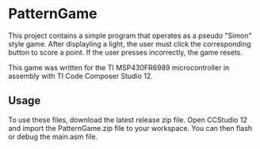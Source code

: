 # PatternGame

This project contains a simple program that operates as a pseudo "Simon" style game. After displayling a light, the user must click the corresponding button to score a point. If the user presses incorrectly, the game resets.

 This game was written for the TI MSP430FR6989 microcontroller in assembly with TI Code Composer Studio 12.

## Usage
 
 To use these files, download the latest release zip file. Open CCStudio 12 and import the PatternGame.zip file to your workspace. You can then flash or debug the main.asm file.
